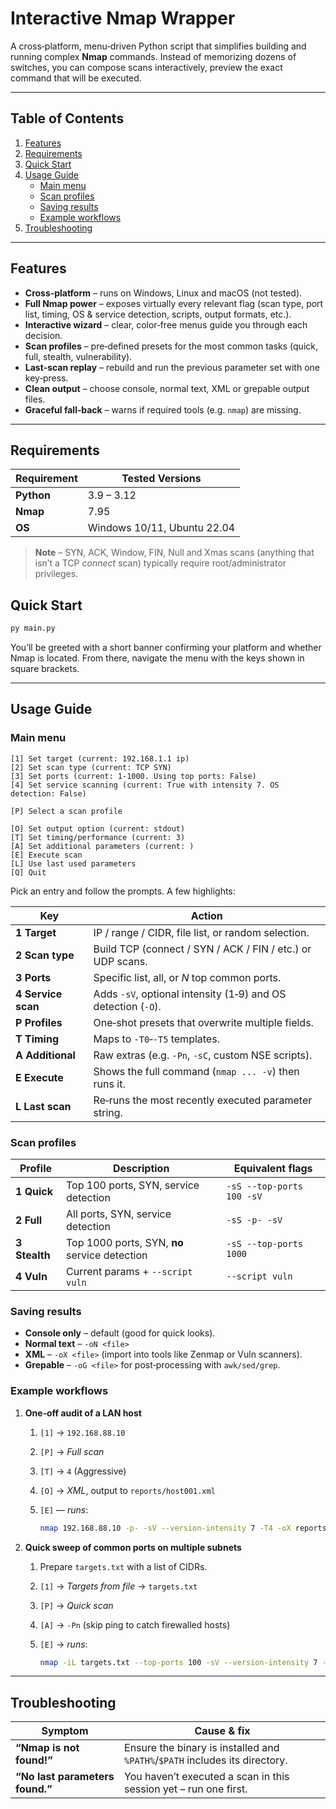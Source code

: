 # Interactive Nmap Wrapper

A cross‑platform, menu‑driven Python script that simplifies building and running complex **Nmap** commands.
Instead of memorizing dozens of switches, you can compose scans interactively, preview the exact command that will be executed.

---

## Table of Contents

1. [Features](#features)
2. [Requirements](#requirements)
3. [Quick Start](#quick-start)
4. [Usage Guide](#usage-guide)
   * [Main menu](#main-menu)
   * [Scan profiles](#scan-profiles)
   * [Saving results](#saving-results)
   * [Example workflows](#example-workflows)
5. [Troubleshooting](#troubleshooting)


---

## Features

* **Cross‑platform** – runs on Windows, Linux and macOS (not tested).
* **Full Nmap power** – exposes virtually every relevant flag (scan type, port list, timing, OS & service detection, scripts, output formats, etc.).
* **Interactive wizard** – clear, color‑free menus guide you through each decision.
* **Scan profiles** – pre‑defined presets for the most common tasks (quick, full, stealth, vulnerability).
* **Last‑scan replay** – rebuild and run the previous parameter set with one key‑press.
* **Clean output** – choose console, normal text, XML or grepable output files.
* **Graceful fall‑back** – warns if required tools (e.g. `nmap`) are missing.

---

## Requirements

| Requirement | Tested Versions             |
| ----------- |-----------------------------|
| **Python**  | 3.9 – 3.12                  |
| **Nmap**    | 7.95                        |
| **OS**      | Windows 10/11, Ubuntu 22.04 |

> **Note** – SYN, ACK, Window, FIN, Null and Xmas scans (anything that isn’t a TCP *connect* scan) typically require root/administrator privileges.

## Quick Start

```bash
py main.py
```

You’ll be greeted with a short banner confirming your platform and whether Nmap is located. From there, navigate the menu with the keys shown in square brackets.

---

## Usage Guide

### Main menu

```
[1] Set target (current: 192.168.1.1 ip)
[2] Set scan type (current: TCP SYN)
[3] Set ports (current: 1‑1000. Using top ports: False)
[4] Set service scanning (current: True with intensity 7. OS detection: False)

[P] Select a scan profile

[O] Set output option (current: stdout)
[T] Set timing/performance (current: 3)
[A] Set additional parameters (current: )
[E] Execute scan
[L] Use last used parameters
[Q] Quit
```

Pick an entry and follow the prompts. A few highlights:

| Key                | Action                                                        |
| ------------------ | ------------------------------------------------------------- |
| **1 Target**       | IP / range / CIDR, file list, or random selection.            |
| **2 Scan type**    | Build TCP (connect / SYN / ACK / FIN / etc.) or UDP scans.    |
| **3 Ports**        | Specific list, all, or *N* top common ports.                  |
| **4 Service scan** | Adds `‑sV`, optional intensity (1‑9) and OS detection (`‑O`). |
| **P Profiles**     | One‑shot presets that overwrite multiple fields.              |
| **T Timing**       | Maps to `‑T0`‑`‑T5` templates.                                |
| **A Additional**   | Raw extras (e.g. `‑Pn`, `‑sC`, custom NSE scripts).           |
| **E Execute**      | Shows the full command (`nmap ... -v`) then runs it.          |
| **L Last scan**    | Re‑runs the most recently executed parameter string.          |

### Scan profiles

| Profile       | Description                                   | Equivalent flags          |
| ------------- | --------------------------------------------- | ------------------------- |
| **1 Quick**   | Top 100 ports, SYN, service detection         | `‑sS --top‑ports 100 ‑sV` |
| **2 Full**    | All ports, SYN, service detection             | `‑sS -p‑ ‑sV`             |
| **3 Stealth** | Top 1000 ports, SYN, **no** service detection | `‑sS --top‑ports 1000`    |
| **4 Vuln**    | Current params + `--script vuln`              | `--script vuln`           |

### Saving results

* **Console only** – default (good for quick looks).
* **Normal text** – `‑oN <file>`
* **XML** – `‑oX <file>` (import into tools like Zenmap or Vuln scanners).
* **Grepable** – `‑oG <file>` for post‑processing with `awk/sed/grep`.

### Example workflows

1. **One‑off audit of a LAN host**

   1. `[1]` → `192.168.88.10`
   2. `[P]` → *Full scan*
   3. `[T]` → `4` (Aggressive)
   4. `[O]` → *XML*, output to `reports/host001.xml`
   5. `[E]` — *runs*:

      ```bash
      nmap 192.168.88.10 -p- -sV --version-intensity 7 -T4 -oX reports/host001.xml -v
      ```

2. **Quick sweep of common ports on multiple subnets**

   1. Prepare `targets.txt` with a list of CIDRs.
   2. `[1]` → *Targets from file* → `targets.txt`
   3. `[P]` → *Quick scan*
   4. `[A]` → `-Pn` (skip ping to catch firewalled hosts)
   5. `[E]` → *runs*:

      ```bash
      nmap -iL targets.txt --top-ports 100 -sV --version-intensity 7 -T3 -Pn -v
      ```

---

## Troubleshooting

| Symptom                         | Cause & fix                                                                                 |
| ------------------------------- | ------------------------------------------------------------------------------------------- |
| **“Nmap is not found!”**        | Ensure the binary is installed and `%PATH%`/`$PATH` includes its directory.                 |
| **“No last parameters found.”** | You haven’t executed a scan in this session yet – run one first.                            |
